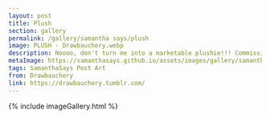 ```yaml
---
layout: post
title: Plush
section: gallery
permalink: /gallery/samantha says/plush
image: PLUSH - Drawbauchery.webp
description: Noooo, don't turn me into a marketable plushie!!! Commissioned from Drawbauchery.
metaImage: https://samanthasays.github.io/assets/images/gallery/samantha says/PLUSH - Drawbauchery.webp
tags: SamanthaSays Post Art
from: Drawbauchery
link: https://drawbauchery.tumblr.com/
---
```

{% include imageGallery.html %}